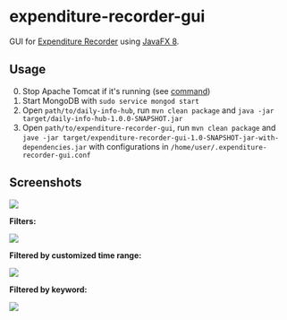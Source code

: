 # expenditure-recorder-gui
GUI for [Expenditure Recorder](https://github.com/YuKitAs/daily-info-hub) using [JavaFX 8](http://docs.oracle.com/javase/8/javafx/get-started-tutorial/jfx-overview.htm#JFXST784).

## Usage

0. Stop Apache Tomcat if it's running (see [command](https://github.com/YuKitAs/tech-note/blob/a02679c7ec2e2c412653da960fb2946d717457d0/service-config/run-and-test-tomcat-on-ubuntu.md))
1. Start MongoDB with `sudo service mongod start`
2. Open `path/to/daily-info-hub`, run `mvn clean package` and `java -jar target/daily-info-hub-1.0.0-SNAPSHOT.jar`
3. Open `path/to/expenditure-recorder-gui`, run `mvn clean package` and `jave -jar target/expenditure-recorder-gui-1.0-SNAPSHOT-jar-with-dependencies.jar` with configurations in `/home/user/.expenditure-recorder-gui.conf`

## Screenshots

![](../master/screenshots/expenditure-recorder-gui-all.png)

**Filters:**

![](../master/screenshots/expenditure-recorder-gui-filter.png)

**Filtered by customized time range:**

![](../master/screenshots/expenditure-recorder-gui-custom-range.png)

**Filtered by keyword:**

![](../master/screenshots/expenditure-recorder-gui-keyword.png)
